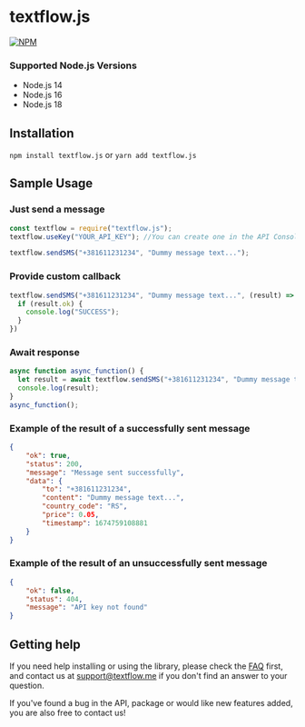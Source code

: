 # textflow.js

[![NPM](https://nodei.co/npm/textflow.js.png?downloads=true&stars=true)](https://www.npmjs.com/package/textflow.js)

### Supported Node.js Versions
* Node.js 14
* Node.js 16
* Node.js 18

## Installation
`npm install textflow.js` or `yarn add textflow.js`

## Sample Usage

### Just send a message

```javascript
const textflow = require("textflow.js");
textflow.useKey("YOUR_API_KEY"); //You can create one in the API Console at https://textflow.me

textflow.sendSMS("+381611231234", "Dummy message text...");
```

### Provide custom callback

```javascript
textflow.sendSMS("+381611231234", "Dummy message text...", (result) => {
  if (result.ok) {
    console.log("SUCCESS");
  }
})
```

### Await response

```javascript
async function async_function() {
  let result = await textflow.sendSMS("+381611231234", "Dummy message text...");
  console.log(result);
}
async_function();
```

### Example of the result of a successfully sent message

```json
{
    "ok": true,
    "status": 200,
    "message": "Message sent successfully",
    "data": {
        "to": "+381611231234",
        "content": "Dummy message text...",
        "country_code": "RS",
        "price": 0.05,
        "timestamp": 1674759108881
    }
}
```

### Example of the result of an unsuccessfully sent message

```json
{
    "ok": false,
    "status": 404,
    "message": "API key not found"
}
```

## Getting help

If you need help installing or using the library, please check the [FAQ](https://textflow.me) first, and contact us at [support@textflow.me](mailto://support@textflow.me) if you don't find an answer to your question.

If you've found a bug in the API, package or would like new features added, you are also free to contact us!
